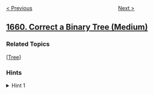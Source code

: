 <!--|This file generated by command(leetcode description); DO NOT EDIT.    |-->
<!--+----------------------------------------------------------------------+-->
<!--|@author    openset <openset.wang@gmail.com>                           |-->
<!--|@link      https://github.com/openset                                 |-->
<!--|@home      https://github.com/openset/leetcode                        |-->
<!--+----------------------------------------------------------------------+-->

[< Previous](../maximize-grid-happiness "Maximize Grid Happiness")
　　　　　　　　　　　　　　　　
[Next >](../average-time-of-process-per-machine "Average Time of Process per Machine")

## [1660. Correct a Binary Tree (Medium)](https://leetcode.com/problems/correct-a-binary-tree "纠正二叉树")



### Related Topics
  [[Tree](../../tag/tree/README.md)]

### Hints
<details>
<summary>Hint 1</summary>
If you traverse the tree from right to left, the invalid node will point to a node that has already been visited.
</details>
